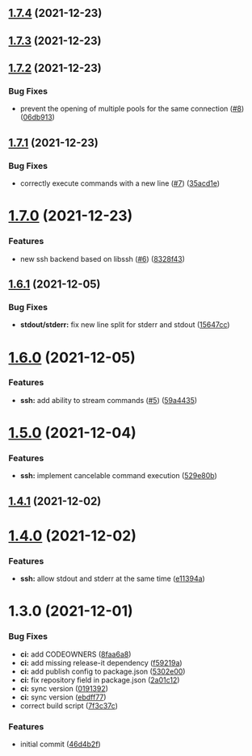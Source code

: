 ## [1.7.4](https://github.com/ridenui/react-native-riden-ssh/compare/1.7.3...1.7.4) (2021-12-23)

## [1.7.3](https://github.com/ridenui/react-native-riden-ssh/compare/1.7.2...1.7.3) (2021-12-23)

## [1.7.2](https://github.com/ridenui/react-native-riden-ssh/compare/1.7.1...1.7.2) (2021-12-23)


### Bug Fixes

* prevent the opening of multiple pools for the same connection ([#8](https://github.com/ridenui/react-native-riden-ssh/issues/8)) ([06db913](https://github.com/ridenui/react-native-riden-ssh/commit/06db9138aaea4eccb165f2e379599333f7cd6b72))

## [1.7.1](https://github.com/ridenui/react-native-riden-ssh/compare/1.7.0...1.7.1) (2021-12-23)


### Bug Fixes

* correctly execute commands with a new line ([#7](https://github.com/ridenui/react-native-riden-ssh/issues/7)) ([35acd1e](https://github.com/ridenui/react-native-riden-ssh/commit/35acd1e6f742c29f7e5fffb0b29ea4282161eb1a))

# [1.7.0](https://github.com/ridenui/react-native-riden-ssh/compare/1.6.1...1.7.0) (2021-12-23)


### Features

* new ssh backend based on libssh ([#6](https://github.com/ridenui/react-native-riden-ssh/issues/6)) ([8328f43](https://github.com/ridenui/react-native-riden-ssh/commit/8328f4372a3cb12ed7dd9c891461c75a5ab981c9))

## [1.6.1](https://github.com/ridenui/react-native-riden-ssh/compare/1.6.0...1.6.1) (2021-12-05)


### Bug Fixes

* **stdout/stderr:** fix new line split for stderr and stdout ([15647cc](https://github.com/ridenui/react-native-riden-ssh/commit/15647cc1c504336497320151a5ecfae8cb456f08))

# [1.6.0](https://github.com/ridenui/react-native-riden-ssh/compare/1.5.0...1.6.0) (2021-12-05)


### Features

* **ssh:** add ability to stream commands ([#5](https://github.com/ridenui/react-native-riden-ssh/issues/5)) ([59a4435](https://github.com/ridenui/react-native-riden-ssh/commit/59a443570ac7804d10a2461404ef0491147bad24))

# [1.5.0](https://github.com/ridenui/react-native-riden-ssh/compare/1.4.1...1.5.0) (2021-12-04)


### Features

* **ssh:** implement cancelable command execution ([529e80b](https://github.com/ridenui/react-native-riden-ssh/commit/529e80b70bd2a597e7352b4949def8b4858b6fec))

## [1.4.1](https://github.com/ridenui/react-native-riden-ssh/compare/1.4.0...1.4.1) (2021-12-02)

# [1.4.0](https://github.com/ridenui/react-native-riden-ssh/compare/1.3.0...1.4.0) (2021-12-02)


### Features

* **ssh:** allow stdout and stderr at the same time ([e11394a](https://github.com/ridenui/react-native-riden-ssh/commit/e11394a24a75cc34cd6b31ef3bcf2accc37596a0))

# 1.3.0 (2021-12-01)


### Bug Fixes

* **ci:** add CODEOWNERS ([8faa6a8](https://github.com/ridenui/react-native-riden-ssh/commit/8faa6a807a930734513f4055e4e6524c1bcb51b7))
* **ci:** add missing release-it dependency ([f59219a](https://github.com/ridenui/react-native-riden-ssh/commit/f59219a1c9cc8ac834030ea9544efaac3b3099fe))
* **ci:** add publish config to package.json ([5302e00](https://github.com/ridenui/react-native-riden-ssh/commit/5302e00ea836043613321609dcdbc9c5591fef54))
* **ci:** fix repository field in package.json ([2a01c12](https://github.com/ridenui/react-native-riden-ssh/commit/2a01c12944e5a71bc833e4123b33cabe4cc3f246))
* **ci:** sync version ([0191392](https://github.com/ridenui/react-native-riden-ssh/commit/019139242366739d9a438efdc9add3d5dc7944a4))
* **ci:** sync version ([ebdff77](https://github.com/ridenui/react-native-riden-ssh/commit/ebdff7722ae024c091b4b5f6352f038e568db9aa))
* correct build script ([7f3c37c](https://github.com/ridenui/react-native-riden-ssh/commit/7f3c37c4ca417f7227f31d3528ba54374f7a7307))


### Features

* initial commit ([46d4b2f](https://github.com/ridenui/react-native-riden-ssh/commit/46d4b2f2a41780499e1a9811922b9c04e937bf44))

